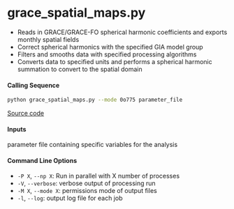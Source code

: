 grace_spatial_maps.py
=====================

 - Reads in GRACE/GRACE-FO spherical harmonic coefficients and exports monthly spatial fields
 - Correct spherical harmonics with the specified GIA model group
 - Filters and smooths data with specified processing algorithms
 - Converts data to specified units and performs a spherical harmonic summation to convert to the spatial domain

#### Calling Sequence
```bash
python grace_spatial_maps.py --mode 0o775 parameter_file
```
[Source code](https://github.com/tsutterley/read-GRACE-harmonics/blob/main/scripts/grace_spatial_maps.py)

#### Inputs
   parameter file containing specific variables for the analysis

#### Command Line Options
 - `-P X`, `--np X`: Run in parallel with X number of processes
 - `-V`, `--verbose`: verbose output of processing run
 - `-M X`, `--mode X`: permissions mode of output files
 - `-l`, `--log`: output log file for each job
